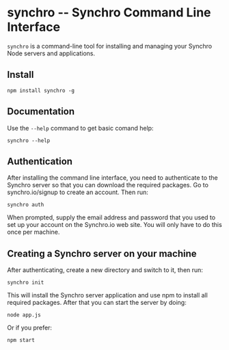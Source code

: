 # synchro -- Synchro Command Line Interface

`synchro` is a command-line tool for installing and managing your Synchro Node servers and applications.

## Install

    npm install synchro -g

## Documentation

Use the `--help` command to get basic comand help:

    synchro --help

## Authentication

After installing the command line interface, you need to authenticate to the Synchro server so that you can download the required packages.  Go to synchro.io/signup to create an account.  Then run:

	synchro auth

When prompted, supply the email address and password that you used to set up your account on the Synchro.io web site.  You will only have to do this once per machine.

## Creating a Synchro server on your machine

After authenticating, create a new directory and switch to it, then run:

    synchro init

This will install the Synchro server application and use npm to install all required packages.  After that you can start the server by doing:

    node app.js

Or if you prefer:

    npm start
